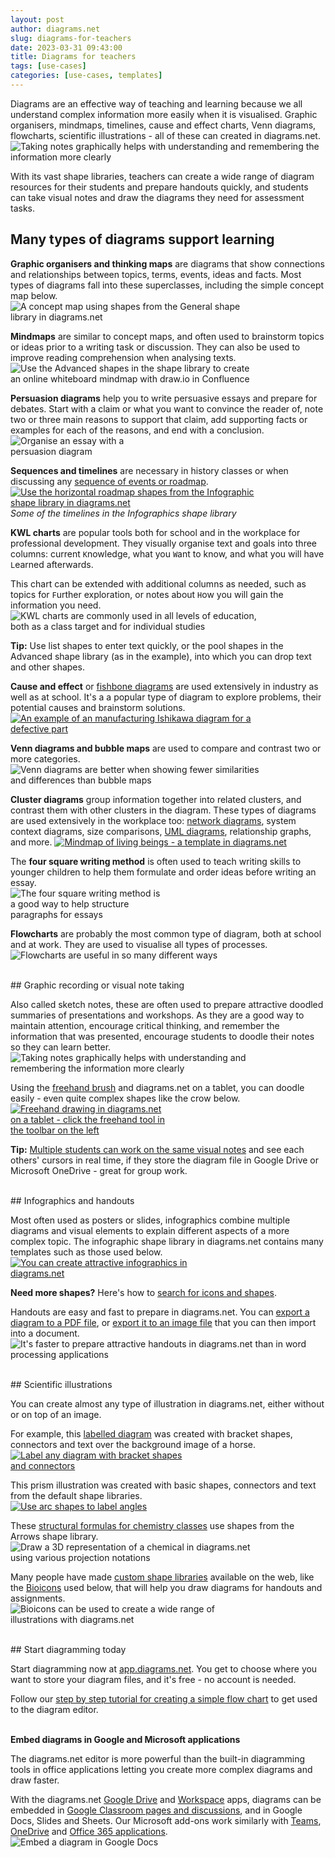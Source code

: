 ```yaml
---
layout: post
author: diagrams.net
slug: diagrams-for-teachers
date: 2023-03-31 09:43:00
title: Diagrams for teachers
tags: [use-cases]
categories: [use-cases, templates]
---
```


Diagrams are an effective way of teaching and learning because we all understand complex information more easily when it is visualised. Graphic organisers, mindmaps, timelines, cause and effect charts, Venn diagrams, flowcharts, scientific illustrations - all of these can created in diagrams.net.
<br /><img src="/assets/img/blog/sketch-notes.png" style="width=100%;max-width:500px;height:auto;" alt="Taking notes graphically helps with understanding and remembering the information more clearly">

With its vast shape libraries, teachers can create a wide range of diagram resources for their students and prepare handouts quickly, and students can take visual notes and draw the diagrams they need for assessment tasks.


## Many types of diagrams support learning

**Graphic organisers and thinking maps** are diagrams that show connections and relationships between topics, terms, events, ideas and facts. Most types of diagrams fall into these superclasses, including the simple concept map below.
<br /><img src="/assets/img/blog/concept-map.png" style="width=100%;max-width:400px;height:auto;" alt="A concept map using shapes from the General shape library in diagrams.net">

**Mindmaps** are similar to concept maps, and often used to brainstorm topics or ideas prior to a writing task or discussion. They can also be used to improve reading comprehension when analysing texts. 
<br /><img src="/assets/img/blog/sketch-mindmap-shapes.png" style="width=100%;max-width:400px;height:auto;" alt="Use the Advanced shapes in the shape library to create an online whiteboard mindmap with draw.io in Confluence">

**Persuasion diagrams** help you to write persuasive essays and prepare for debates. Start with a claim or what you want to convince the reader of, note two or three main reasons to support that claim, add supporting facts or examples for each of the reasons, and end with a conclusion. 
<br /><img src="/assets/img/blog/persuasion-map-example.png" style="width=100%;max-width:200px;height:auto;" alt="Organise an essay with a persuasion diagram">

**Sequences and timelines** are necessary in history classes or when discussing any [sequence of events or roadmap](/blog/timeline-diagrams.html). 
<br />[<img src="/assets/img/blog/timeline-infographic-shapes-horizontal.png" style="width=100%;max-width:400px;height:auto;" alt="Use the horizontal roadmap shapes from the Infographic shape library in diagrams.net">](https://app.diagrams.net/?lightbox=1&highlight=0000ff&edit=_blank&layers=1&nav=1&title=#Uhttps%3A%2F%2Fraw.githubusercontent.com%2Fjgraph%2Fdrawio-diagrams%2Fdev%2Fexamples%2Ftimeline-infographic-shapes-horizontal.drawio)
<br />_Some of the timelines in the Infographics shape library_

**KWL charts** are popular tools both for school and in the workplace for professional development. They visually organise text and goals into three columns: current ``K``nowledge, what you ``W``ant to know, and what you will have ``L``earned afterwards. 
  
This chart can be extended with additional columns as needed, such as topics for ``F``urther exploration, or notes about ``H``ow you will gain the information you need.
<br /><img src="/assets/img/blog/kwl-example.png" style="width=100%;max-width:400px;height:auto;" alt="KWL charts are commonly used in all levels of education, both as a class target and for individual studies">

**Tip:** Use list shapes to enter text quickly, or the pool shapes in the Advanced shape library (as in the example), into which you can drop text and other shapes.

**Cause and effect** or [fishbone diagrams](/blog/ishikawa-diagrams.html) are used extensively in industry as well as at school. It's a a popular type of diagram to explore problems, their potential causes and brainstorm solutions. 
<br />[<img src="/assets/img/blog/ishikawa-example-manufacturing.png" style="width=100%;max-width:400px;height:auto;" alt="An example of an manufacturing Ishikawa diagram for a defective part">](https://viewer.diagrams.net/?lightbox=1&highlight=0000ff&edit=_blank&layers=1&nav=1&title=#Uhttps%3A%2F%2Fraw.githubusercontent.com%2Fjgraph%2Fdrawio-diagrams%2Fmaster%2Fblog%2Fishikawa-diagram-examples.drawio)
  

**Venn diagrams and bubble maps** are used to compare and contrast two or more categories. 
<br /><img src="/assets/img/blog/venn-vs-bubble.png" style="width=100%;max-width:400px;height:auto;" alt="Venn diagrams are better when showing fewer similarities and differences than bubble maps">

**Cluster diagrams** group information together into related clusters, and contrast them with other clusters in the diagram. These types of diagrams are used extensively in the workplace too: [network diagrams](/blog/network-diagrams.html), system context diagrams, size comparisons, [UML diagrams](/search?search=UML), relationship graphs, and more. 
[<img src="/assets/img/blog/template-living_beings_mind_map.png" style="width=100%;max-width:400px;height:auto;" alt="Mindmap of living beings - a template in diagrams.net">](https://viewer.diagrams.net/?lightbox=1&highlight=0000ff&edit=_blank&layers=1&nav=1&title=#Uhttps%3A%2F%2Fraw.githubusercontent.com%2Fjgraph%2Fdrawio-diagrams%2Fdev%2Ftemplates%2Fmaps%2Fliving_beings_mind_map.xml)

The **four square writing method** is often used to teach writing skills to younger children to help them formulate and order ideas before writing an essay. 
<br /><img src="/assets/img/blog/four-square-writing-method.png" style="width=100%;max-width:250px;height:auto;" alt="The four square writing method is a good way to help structure paragraphs for essays">
  

**Flowcharts** are probably the most common type of diagram, both at school and at work. They are used to visualise all types of processes. 
<br /><img src="/assets/img/blog/flowchart-music-practice.png" style="width=100%;max-width:500px;height:auto;" alt="Flowcharts are useful in so many different ways">


<br />
## Graphic recording or visual note taking

Also called sketch notes, these are often used to prepare attractive doodled summaries of presentations and workshops. As they are a good way to maintain attention, encourage critical thinking, and remember the information that was presented, encourage students to doodle their notes so they can learn better.
<br /><img src="/assets/img/blog/sketch-notes.png" style="width=100%;max-width:400px;height:auto;" alt="Taking notes graphically helps with understanding and remembering the information more clearly">

Using the [freehand brush](/doc/faq/insert-freehand-shapes.html) and diagrams.net on a tablet, you can doodle easily - even quite complex shapes like the crow below. 
<br />[<img src="/assets/img/blog/freehand-crow.png" style="width=100%;max-width:250px;height:auto;" alt="Freehand drawing in diagrams.net on a tablet - click the freehand tool in the toolbar on the left">](/blog/freehand-drawing.html)

**Tip:** [Multiple students can work on the same visual notes](/blog/real-time-collaboration-diagrams.html) and see each others' cursors in real time, if they store the diagram file in Google Drive or Microsoft OneDrive - great for group work.

<br />
## Infographics and handouts

Most often used as posters or slides, infographics combine multiple diagrams and visual elements to explain different aspects of a more complex topic. The infographic shape library in diagrams.net contains many templates such as those used below.
<br />[<img src="/assets/img/blog/infographic-example.png" style="width=100%;max-width:300px;;height:auto;" alt="You can create attractive infographics in diagrams.net">](https://viewer.diagrams.net/?lightbox=1&highlight=0000ff&edit=_blank&layers=1&nav=1&title=#Uhttps%3A%2F%2Fraw.githubusercontent.com%2Fjgraph%2Fdrawio-diagrams%2Fdev%2Fexamples%2FInfographic.xml)

**Need more shapes?** Here's how to [search for icons and shapes](/doc/faq/shape-search.html).

Handouts are easy and fast to prepare in diagrams.net. You can [export a diagram to a PDF file](/doc/faq/export-to-pdf.html), or [export it to an image file](/doc/faq/export-to-png.html) that you can then import into a document. 
<br /><img src="/assets/img/blog/handout-example.png" style="width=100%;max-width:500px;height:auto;" alt="It's faster to prepare attractive handouts in diagrams.net than in word processing applications">


<br />
## Scientific illustrations

You can create almost any type of illustration in diagrams.net, either without or on top of an image. 

For example, this [labelled diagram](/blog/label-any-diagram.html) was created with bracket shapes, connectors and text over the background image of a horse. 
<br />[<img src="/assets/img/blog/labels-example-horse.png" style="width=100%;max-width:300px;height:auto;" alt="Label any diagram with bracket shapes and connectors">](https://app.diagrams.net/?lightbox=1&highlight=0000ff&edit=_blank&layers=1&nav=1&title=#Uhttps%3A%2F%2Fraw.githubusercontent.com%2Fjgraph%2Fdrawio-diagrams%2Fdev%2Fblog%2Fhorse-labelled.drawio)

This prism illustration was created with basic shapes, connectors and text from the default shape libraries. 
<br />[<img src="/assets/img/blog/labels-example-prism.png" style="width=100%;max-width:300px;height:auto;" alt="Use arc shapes to label angles">](https://app.diagrams.net/?lightbox=1&highlight=0000ff&edit=_blank&layers=1&nav=1&title=#Uhttps%3A%2F%2Fraw.githubusercontent.com%2Fjgraph%2Fdrawio-diagrams%2Fdev%2Fblog%2Flight-spectrum.drawio)

These [structural formulas for chemistry classes](/blog/draw-structural-formulas.html) use shapes from the Arrows shape library.
<br /><img src="/assets/img/blog/chemistry-projection-notations1.png" style="width=100%;max-width:400px;height:auto;" alt="Draw a 3D representation of a chemical in diagrams.net using various projection notations">

Many people have made [custom shape libraries](/blog/public-custom-libraries.html) available on the web, like the [Bioicons](/blog/biochem-clipart-in-diagrams.html) used below, that will help you draw diagrams for handouts and assignments.
<br /><img src="/assets/img/blog/integrations-bioicons-example.png" style="width=100%;max-width:400px;height:auto;" alt="Bioicons can be used to create a wide range of illustrations with diagrams.net"> 

<br />
## Start diagramming today

Start diagramming now at [app.diagrams.net](https://app.diagrams.net). You get to choose where you want to store your diagram files, and it's free - no account is needed.

Follow our [step by step tutorial for creating a simple flow chart](/doc/getting-started-basic-flow-chart.html) to get used to the diagram editor.

<br />**Embed diagrams in Google and Microsoft applications**

The diagrams.net editor is more powerful than the built-in diagramming tools in office applications letting you create more complex diagrams and draw faster.

With the diagrams.net [Google Drive](https://chrome.google.com/webstore/detail/diagramsnet/onlkggianjhjenigcpigpjehhpplldkc) and [Workspace](https://gsuite.diagrams.net/) apps, diagrams can be embedded in [Google Classroom pages and discussions](/blog/google-classroom-diagrams.html), and in Google Docs, Slides and Sheets. Our Microsoft add-ons work similarly with [Teams](https://www.diagrams.net/doc/faq/microsoft-teams-diagrams.html), [OneDrive](https://app.diagrams.net/?mode=onedrive) and [Office 365 applications](https://office.diagrams.net/). 
<br /><img src="/assets/img/blog/addon-google-docs-examples.png" style="width=100%;max-width:400px;height:auto;" alt="Embed a diagram in Google Docs">
